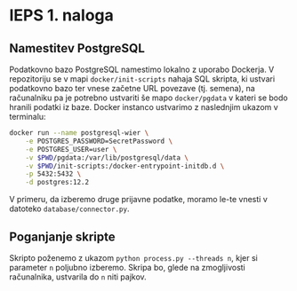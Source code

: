 # IEPS 1. naloga

## Namestitev PostgreSQL

Podatkovno bazo PostgreSQL namestimo lokalno z uporabo Dockerja. V repozitoriju se v mapi `docker/init-scripts` nahaja SQL skripta, ki ustvari podatkovno bazo ter vnese začetne URL povezave (tj. semena), na računalniku pa je potrebno ustvariti še mapo `docker/pgdata` v kateri se bodo hranili podatki iz baze. Docker instanco ustvarimo z naslednjim ukazom v terminalu:
```sh
docker run --name postgresql-wier \
    -e POSTGRES_PASSWORD=SecretPassword \
    -e POSTGRES_USER=user \
    -v $PWD/pgdata:/var/lib/postgresql/data \
    -v $PWD/init-scripts:/docker-entrypoint-initdb.d \
    -p 5432:5432 \
    -d postgres:12.2
```

V primeru, da izberemo druge prijavne podatke, moramo le-te vnesti v datoteko `database/connector.py`.

## Poganjanje skripte

Skripto poženemo z ukazom `python process.py --threads n`, kjer si parameter `n` poljubno izberemo. Skripa bo, glede na zmogljivosti računalnika, ustvarila do `n` niti pajkov.
